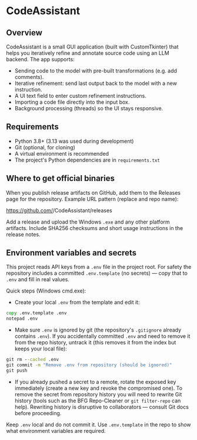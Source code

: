 CodeAssistant
===============

Overview
--------
CodeAssistant is a small GUI application (built with CustomTkinter) that helps you iteratively refine and annotate source code using an LLM backend. The app supports:

- Sending code to the model with pre-built transformations (e.g. add comments).
- Iterative refinement: send last output back to the model with a new instruction.
- A UI text field to enter custom refinement instructions.
- Importing a code file directly into the input box.
- Background processing (threads) so the UI stays responsive.

Requirements
------------
- Python 3.8+ (3.13 was used during development)
- Git (optional, for cloning)
- A virtual environment is recommended
- The project's Python dependencies are in `requirements.txt`


Where to get official binaries
-----------------------------
When you publish release artifacts on GitHub, add them to the Releases page for the repository. Example URL pattern (replace <your-username> and repo name):

https://github.com/<your-username>/CodeAssistant/releases

Add a release and upload the Windows `.exe` and any other platform artifacts. Include SHA256 checksums and short usage instructions in the release notes.

Environment variables and secrets
---------------------------------
This project reads API keys from a `.env` file in the project root. For safety the repository includes a committed `.env.template` (no secrets) — copy that to `.env` and fill in real values.

Quick steps (Windows cmd.exe):

- Create your local `.env` from the template and edit it:

```cmd
copy .env.template .env
notepad .env
```

- Make sure `.env` is ignored by git (the repository's `.gitignore` already contains `.env`). If you accidentally committed `.env` and need to remove it from the repo history, untrack it (this removes it from the index but keeps your local file):

```cmd
git rm --cached .env
git commit -m "Remove .env from repository (should be ignored)"
git push
```

- If you already pushed a secret to a remote, rotate the exposed key immediately (create a new key and revoke the compromised one). To remove the secret from repository history you will need to rewrite Git history (tools such as the BFG Repo-Cleaner or `git filter-repo` can help). Rewriting history is disruptive to collaborators — consult Git docs before proceeding.

Keep `.env` local and do not commit it. Use `.env.template` in the repo to show what environment variables are required.
